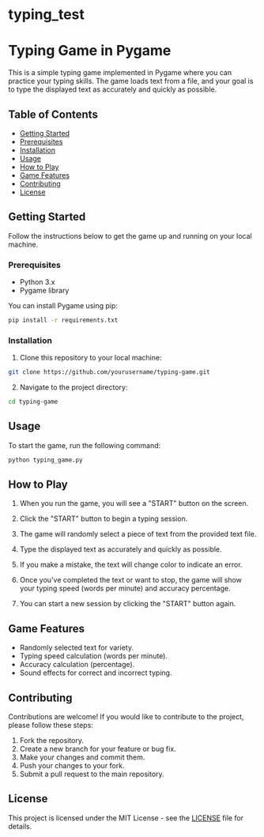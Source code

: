 # typing_test
# Typing Game in Pygame

This is a simple typing game implemented in Pygame where you can practice your typing skills. The game loads text from a file, and your goal is to type the displayed text as accurately and quickly as possible.

## Table of Contents
- [Getting Started](#getting-started)
- [Prerequisites](#prerequisites)
- [Installation](#installation)
- [Usage](#usage)
- [How to Play](#how-to-play)
- [Game Features](#game-features)
- [Contributing](#contributing)
- [License](#license)

## Getting Started

Follow the instructions below to get the game up and running on your local machine.

### Prerequisites

- Python 3.x
- Pygame library

You can install Pygame using pip:

```bash
pip install -r requirements.txt
```

### Installation

1. Clone this repository to your local machine:

```bash
git clone https://github.com/yourusername/typing-game.git
```

2. Navigate to the project directory:

```bash
cd typing-game
```

## Usage

To start the game, run the following command:

```bash
python typing_game.py
```

## How to Play

1. When you run the game, you will see a "START" button on the screen.

2. Click the "START" button to begin a typing session.

3. The game will randomly select a piece of text from the provided text file.

4. Type the displayed text as accurately and quickly as possible.

5. If you make a mistake, the text will change color to indicate an error.

6. Once you've completed the text or want to stop, the game will show your typing speed (words per minute) and accuracy percentage.

7. You can start a new session by clicking the "START" button again.

## Game Features

- Randomly selected text for variety.
- Typing speed calculation (words per minute).
- Accuracy calculation (percentage).
- Sound effects for correct and incorrect typing.

## Contributing

Contributions are welcome! If you would like to contribute to the project, please follow these steps:

1. Fork the repository.
2. Create a new branch for your feature or bug fix.
3. Make your changes and commit them.
4. Push your changes to your fork.
5. Submit a pull request to the main repository.

## License

This project is licensed under the MIT License - see the [LICENSE](LICENSE) file for details.
